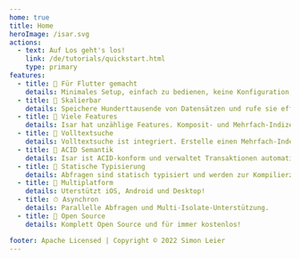 ```yaml
---
home: true
title: Home
heroImage: /isar.svg
actions:
  - text: Auf Los geht's los!
    link: /de/tutorials/quickstart.html
    type: primary
features:
  - title: 💙 Für Flutter gemacht
    details: Minimales Setup, einfach zu bedienen, keine Konfiguration, kein Boilerplate. Mit ein paar Zeilen Code geht's los.
  - title: 🚀 Skalierbar
    details: Speichere Hunderttausende von Datensätzen und rufe sie effizient und asynchron ab.
  - title: 🍭 Viele Features
    details: Isar hat unzählige Features. Komposit- und Mehrfach-Indizes, Query-Modifikatoren, JSON und mehr.
  - title: 🔎 Volltextsuche
    details: Volltextsuche ist integriert. Erstelle einen Mehrfach-Index und suche nach Datensätzen.
  - title: 🧪 ACID Semantik
    details: Isar ist ACID-konform und verwaltet Transaktionen automatisch. Änderungen werden rückgängig gemacht, falls ein Fehler auftritt.
  - title: 💃 Statische Typisierung
    details: Abfragen sind statisch typisiert und werden zur Kompilierzeit überprüft. Laufzeitfehler sind ein Problem von gestern.
  - title: 📱 Multiplatform
    details: Uterstützt iOS, Android und Desktop!
  - title: ⏱ Asynchron
    details: Parallelle Abfragen und Multi-Isolate-Unterstützung.
  - title: 🦄 Open Source
    details: Komplett Open Source und für immer kostenlos!

footer: Apache Licensed | Copyright © 2022 Simon Leier
---
```

